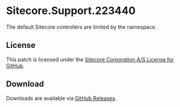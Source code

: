# Sitecore.Support.223440
The default Sitecore controllers are limited by the namespace.

## License  
This patch is licensed under the [Sitecore Corporation A/S License for GitHub](https://github.com/sitecoresupport/Sitecore.Support.223440/blob/master/LICENSE).  

## Download  
Downloads are available via [GitHub Releases](https://github.com/sitecoresupport/Sitecore.Support.223440/releases).  
